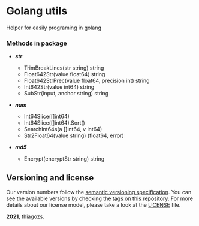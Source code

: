 # Golang utils

Helper for easily programing in golang

### Methods in package

* ***str***
  * TrimBreakLines(str string) string
  * Float642Str(value float64) string
  * Float642StrPrec(value float64, precision int) string
  * Int642Str(value int64) string
  * SubStr(input, anchor string) string

* ***num***
  * Int64Slice([]int64)
  * Int64Slice([]int64).Sort()
  * SearchInt64s(a []int64, v int64)
  * Str2Float64(value string) (float64, error)

* ***md5***
  * Encrypt(encryptStr string) string


## Versioning and license

Our version numbers follow the [semantic versioning specification](http://semver.org/). You can see the available versions by checking the [tags on this repository](https://github.com/mercadobitcoin/go-utils/tags). For more details about our license model, please take a look at the [LICENSE](LICENSE) file.

**2021**, thiagozs.
